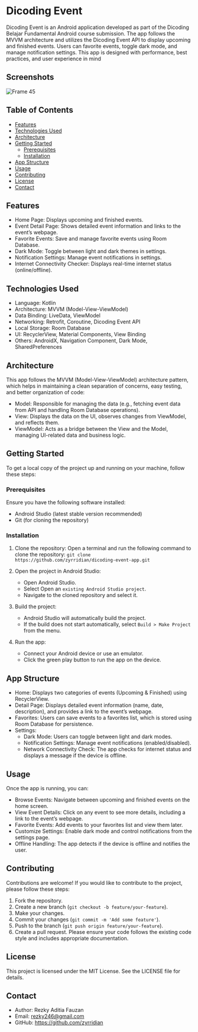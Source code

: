 # Dicoding Event

Dicoding Event is an Android application developed as part of the Dicoding Belajar Fundamental Android course submission. The app follows the MVVM architecture and utilizes the Dicoding Event API to display upcoming and finished events. Users can favorite events, toggle dark mode, and manage notification settings. This app is designed with performance, best practices, and user experience in mind

## Screenshots
![Frame 45](https://github.com/user-attachments/assets/55baf3d5-9686-439b-9267-fcfa048f631b)

## Table of Contents
- [Features](https://github.com/zyrridian/dicoding-book-app/edit/master/README.md#features)
- [Technologies Used](https://github.com/zyrridian/dicoding-book-app/edit/master/README.md#technologies-used)
- [Architecture](https://github.com/zyrridian/dicoding-book-app/edit/master/README.md#architecture)
- [Getting Started](https://github.com/zyrridian/dicoding-book-app/edit/master/README.md#getting-started)
  - [Prerequisites](https://github.com/zyrridian/dicoding-book-app/edit/master/README.md#prerequisites)
  - [Installation](https://github.com/zyrridian/dicoding-book-app/edit/master/README.md#installation)
- [App Structure](https://github.com/zyrridian/dicoding-book-app/edit/master/README.md#app-structure)
- [Usage](https://github.com/zyrridian/dicoding-book-app/edit/master/README.md#usage)
- [Contributing](https://github.com/zyrridian/dicoding-book-app/edit/master/README.md#contributing)
- [License](https://github.com/zyrridian/dicoding-book-app/edit/master/README.md#license)
- [Contact](https://github.com/zyrridian/dicoding-book-app/edit/master/README.md#contact)

## Features
- Home Page: Displays upcoming and finished events.
- Event Detail Page: Shows detailed event information and links to the event’s webpage.
- Favorite Events: Save and manage favorite events using Room Database.
- Dark Mode: Toggle between light and dark themes in settings.
- Notification Settings: Manage event notifications in settings.
- Internet Connectivity Checker: Displays real-time internet status (online/offline).

## Technologies Used
- Language: Kotlin
- Architecture: MVVM (Model-View-ViewModel)
- Data Binding: LiveData, ViewModel
- Networking: Retrofit, Coroutine, Dicoding Event API
- Local Storage: Room Database
- UI: RecyclerView, Material Components, View Binding
- Others: AndroidX, Navigation Component, Dark Mode, SharedPreferences

## Architecture
This app follows the MVVM (Model-View-ViewModel) architecture pattern, which helps in maintaining a clean separation of concerns, easy testing, and better organization of code:
- Model: Responsible for managing the data (e.g., fetching event data from API and handling Room Database operations).
- View: Displays the data on the UI, observes changes from ViewModel, and reflects them.
- ViewModel: Acts as a bridge between the View and the Model, managing UI-related data and business logic.

## Getting Started
To get a local copy of the project up and running on your machine, follow these steps:

### Prerequisites
Ensure you have the following software installed:
- Android Studio (latest stable version recommended)
- Git (for cloning the repository)

### Installation
1. Clone the repository:
   Open a terminal and run the following command to clone the repository:
    ```git clone https://github.com/zyrridian/dicoding-event-app.git```

2. Open the project in Android Studio:
    - Open Android Studio.
    - Select Open an `existing Android Studio project`.
    - Navigate to the cloned repository and select it.

3. Build the project:
    - Android Studio will automatically build the project.
    - If the build does not start automatically, select `Build > Make Project` from the menu.

4. Run the app:
    - Connect your Android device or use an emulator.
    - Click the green play button to run the app on the device.
  
## App Structure
- Home: Displays two categories of events (Upcoming & Finished) using RecyclerView.
- Detail Page: Displays detailed event information (name, date, description), and provides a link to the event’s webpage.
- Favorites: Users can save events to a favorites list, which is stored using Room Database for persistence.
- Settings:
    - Dark Mode: Users can toggle between light and dark modes.
    - Notification Settings: Manage event notifications (enabled/disabled).
    - Network Connectivity Check: The app checks for internet status and displays a message if the device is offline.

## Usage
Once the app is running, you can:
- Browse Events: Navigate between upcoming and finished events on the home screen.
- View Event Details: Click on any event to see more details, including a link to the event’s webpage.
- Favorite Events: Add events to your favorites list and view them later.
- Customize Settings: Enable dark mode and control notifications from the settings page.
- Offline Handling: The app detects if the device is offline and notifies the user.

## Contributing
Contributions are welcome! If you would like to contribute to the project, please follow these steps:
1. Fork the repository.
2. Create a new branch (`git checkout -b feature/your-feature`).
3. Make your changes.
4. Commit your changes (`git commit -m 'Add some feature'`).
5. Push to the branch (`git push origin feature/your-feature`).
6. Create a pull request.
Please ensure your code follows the existing code style and includes appropriate documentation.

## License
This project is licensed under the MIT License. See the LICENSE file for details.

## Contact
- Author: Rezky Aditia Fauzan
- Email: rezky246@gmail.com
- GitHub: https://github.com/zyrridian
